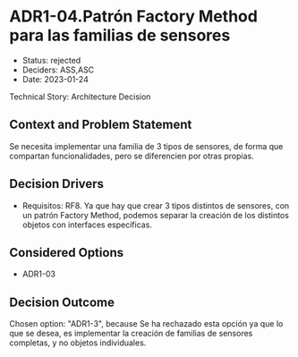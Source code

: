 # ADR1-04.Patrón Factory Method para las familias de sensores

* Status: rejected
* Deciders: ASS,ASC
* Date: 2023-01-24

Technical Story: Architecture Decision

## Context and Problem Statement

Se necesita implementar una familia de 3 tipos de sensores, de forma que compartan funcionalidades, pero se diferencien por otras propias.

## Decision Drivers

* Requisitos: RF8. Ya que hay que crear 3 tipos distintos de sensores, con un patrón Factory Method, podemos separar la creación de los distintos objetos con interfaces específicas.

## Considered Options

* ADR1-03

## Decision Outcome

Chosen option: "ADR1-3", because Se ha rechazado esta opción ya que lo que se desea, es implementar la creación de familias de sensores completas, y no objetos individuales.
